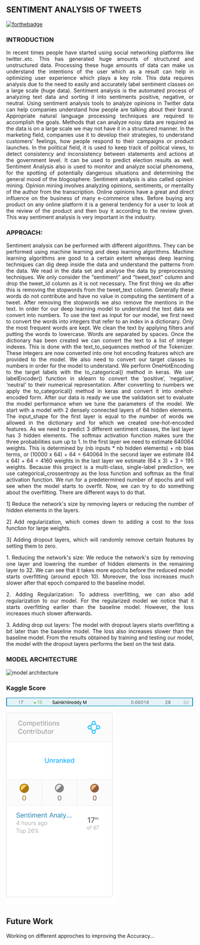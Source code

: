 ## SENTIMENT ANALYSIS OF TWEETS
[![forthebadge](https://forthebadge.com/images/badges/made-with-python.svg)](https://forthebadge.com)<br>
### INTRODUCTION
<p align='justify'>In recent times people have started using social networking platforms like twitter..etc. This has
generated huge amounts of structured and unstructured data. Processing these huge amounts of
data can make us understand the intentions of the user which as a result can help in optimizing
user experience which plays a key role. This data requires analysis due to the need to easily
and accurately label sentiment classes on a large scale (huge data). Sentiment analysis is the
automated process of analyzing text data and sorting it into sentiments positive, negative, or
neutral. Using sentiment analysis tools to analyze opinions in Twitter data can help companies
understand how people are talking about their brand. Appropriate natural language processing
techniques are required to accomplish the goals. Methods that can analyze noisy data are
required as the data is on a large scale we may not have it in a structured manner. In the
marketing field, companies use it to develop their strategies, to understand customers' feelings,
how people respond to their campaigns or product launches. In the political field, it is used to
keep track of political views, to detect consistency and inconsistency between statements and
actions at the government level. It can be used to predict election results as well. Sentiment
Analysis also is used to monitor and analyze social phenomena, for the spotting of potentially
dangerous situations and determining the general mood of the blogosphere. Sentiment analysis
is also called opinion mining. Opinion mining involves analyzing opinions, sentiments, or
mentality of the author from the transcription. Online opinions have a great and direct influence
on the business of many e-commerce sites. Before buying any product on any online platform
it is a general tendency for a user to look at the review of the product and then buy it according
to the review given. This way sentiment analysis is very important in the industry.</p>

### APPROACH:
<p align='justify'>Sentiment analysis can be performed with different algorithms. They can be performed using
machine learning and deep learning algorithms. Machine learning algorithms are good to a
certain extent whereas deep learning techniques can dig deep inside the data and understand
the patterns from the data. We read in the data set and analyse the data by preprocessing
techniques. We only consider the “sentiment” and “tweet_text” column and drop the tweet_id
column as it is not necessary. The first thing we do after this is removing the stopwords from
the tweet_text column. Generally these words do not contribute and have no value in computing
the sentiment of a tweet. After removing the stopwords we also remove the mentions in the
text. In order for our deep learning model to understand the text data we convert into numbers.
To use the text as input for our model, we first need to convert the words into integers that refer
to an index in a dictionary. Only the most frequent words are kept. We clean the text by
applying filters and putting the words to lowercase. Words are separated by spaces. Once the
dictionary has been created we can convert the text to a list of integer indexes. This is done
with the text_to_sequences method of the Tokenizer. These integers are now converted into
one hot encoding features which are provided to the model. We also need to convert our target
classes to numbers in order for the model to understand. We perform OneHotEncoding to the
target labels with the to_categorical() method in keras. We use labelEncoder() function in
sklearn to convert the ‘positive’, ‘negative’, ‘neutral’ to their numerical representation. After
converting to numbers we apply the to_categorical() method in keras and convert it into onehot-
encoded form. After our data is ready we use the validation set to evaluate the model
performance when we tune the parameters of the model. We start with a model with 2 densely
connected layers of 64 hidden elements. The input_shape for the first layer is equal to the
number of words we allowed in the dictionary and for which we created one-hot-encoded
features. As we need to predict 3 different sentiment classes, the last layer has 3 hidden
elements. The softmax activation function makes sure the three probabilities sum up to 1. In
the first layer we need to estimate 640064 weights. This is determined by (nb inputs * nb hidden
elements) + nb bias terms, or (10000 x 64) + 64 = 640064 In the second layer we estimate (64
x 64) + 64 = 4160 weights In the last layer we estimate (64 x 3) + 3 = 195 weights. Because
this project is a multi-class, single-label prediction, we use categorical_crossentropy as the loss
function and softmax as the final activation function. We run for a predetermined number of
epochs and will see when the model starts to overfit. Now, we can try to do something about
the overfitting. There are different ways to do that.</p>
<div>
<p align='justify'>1] Reduce the network's size by removing layers or reducing the number of hidden elements in
the layers.
<p align='justify'>2] Add regularization, which comes down to adding a cost to the loss function for large weights.</p>
<p align='justify'>3] Adding dropout layers, which will randomly remove certain features by setting them to zero.</p>
<p align='justify'>1. Reducing the network's size: We reduce the network's size by removing one layer and lowering the number of hidden elements in the remaining layer to 32. We can see that it takes
more epochs before the reduced model starts overfitting (around epoch 10). Moreover, the loss increases much slower after that epoch compared to the baseline model.</p>
<p align='justify'>2. Adding Regularization: To address overfitting, we can also add regularization to our model. For the regularized model we notice that it starts overfitting earlier than the baseline model. However, the loss increases much slower afterwards.
<p align='justify'>3. Adding drop out layers: The model with dropout layers starts overfitting a bit later than the baseline model. The loss also increases slower than the baseline model. From the results obtained by training and testing our model, the model with the dropout layers performs the best on the test data.</p></p></div>

### MODEL ARCHITECTURE
![model architecture](https://user-images.githubusercontent.com/48044041/88028665-970c1980-cb56-11ea-8f79-7643ccabc754.png)
### Kaggle Score
<img src='score_img/kaggle_score.PNG'>
<img src='score_img/score1.PNG'>

## Future Work
Working on different approches to improving the Accuracy...
